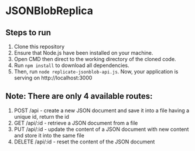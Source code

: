 # JSONBlobReplica

## Steps to run
1. Clone this repository
2. Ensure that Node.js have been installed on your machine.
3. Open CMD then direct to the working directory of the cloned code.
4. Run `npm install` to download all dependencies.
5. Then, run `node replicate-jsonblob-api.js`. Now, your application is serving on http://localhost:3000

## Note: There are only 4 available routes:
1. POST /api - create a new JSON document and save it into a file having a unique id, return the id
2. GET /api/:id - retrieve a JSON document from a file
3. PUT /api/:id - update the content of a JSON document with new content and store it into the same file  
4. DELETE /api/:id - reset the content of the JSON document
